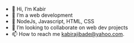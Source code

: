 - 👋 Hi, I’m Kabir
- 👀 I’m a web development
- 🌱 NodeJs, Javascript, HTML, CSS 
- 💞️ I’m looking to collaborate on web dev projects
- 📫 How to reach me kabirajibade@yahoo.com.

<!---
Code-Hashirah/Code-Hashirah is a ✨ special ✨ repository because its `README.md` (this file) appears on your GitHub profile.
You can click the Preview link to take a look at your changes.
--->
